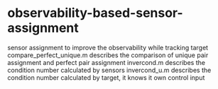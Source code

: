 # observability-based-sensor-assignment
sensor assignment to improve the observability while tracking target
compare_perfect_unique.m describes the comparison of unique pair assignment and perfect pair assignment
invercond.m describes the condition number calculated by sensors
invercond_u.m describes the condition number calculated by target, it knows it own control input
